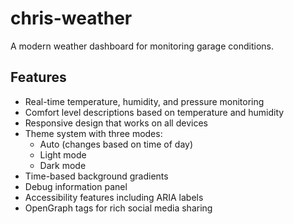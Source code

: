 # chris-weather

A modern weather dashboard for monitoring garage conditions.

## Features

-   Real-time temperature, humidity, and pressure monitoring
-   Comfort level descriptions based on temperature and humidity
-   Responsive design that works on all devices
-   Theme system with three modes:
    -   Auto (changes based on time of day)
    -   Light mode
    -   Dark mode
-   Time-based background gradients
-   Debug information panel
-   Accessibility features including ARIA labels
-   OpenGraph tags for rich social media sharing
